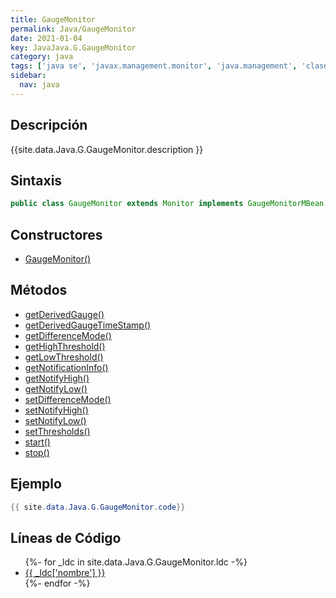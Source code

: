 ```yaml
---
title: GaugeMonitor
permalink: Java/GaugeMonitor
date: 2021-01-04
key: JavaJava.G.GaugeMonitor
category: java
tags: ['java se', 'javax.management.monitor', 'java.management', 'clase java', 'Java 1.5']
sidebar: 
  nav: java
---
```


## Descripción
{{site.data.Java.G.GaugeMonitor.description }}

## Sintaxis
~~~java
public class GaugeMonitor extends Monitor implements GaugeMonitorMBean
~~~

## Constructores
* [GaugeMonitor()](/Java/GaugeMonitor/GaugeMonitor/)

## Métodos
* [getDerivedGauge()](/Java/GaugeMonitor/getDerivedGauge)
* [getDerivedGaugeTimeStamp()](/Java/GaugeMonitor/getDerivedGaugeTimeStamp)
* [getDifferenceMode()](/Java/GaugeMonitor/getDifferenceMode)
* [getHighThreshold()](/Java/GaugeMonitor/getHighThreshold)
* [getLowThreshold()](/Java/GaugeMonitor/getLowThreshold)
* [getNotificationInfo()](/Java/GaugeMonitor/getNotificationInfo)
* [getNotifyHigh()](/Java/GaugeMonitor/getNotifyHigh)
* [getNotifyLow()](/Java/GaugeMonitor/getNotifyLow)
* [setDifferenceMode()](/Java/GaugeMonitor/setDifferenceMode)
* [setNotifyHigh()](/Java/GaugeMonitor/setNotifyHigh)
* [setNotifyLow()](/Java/GaugeMonitor/setNotifyLow)
* [setThresholds()](/Java/GaugeMonitor/setThresholds)
* [start()](/Java/GaugeMonitor/start)
* [stop()](/Java/GaugeMonitor/stop)

## Ejemplo
~~~java
{{ site.data.Java.G.GaugeMonitor.code}}
~~~

## Líneas de Código
<ul>
{%- for _ldc in site.data.Java.G.GaugeMonitor.ldc -%}
   <li>
       <a href="{{_ldc['url'] }}">{{ _ldc['nombre'] }}</a>
   </li>
{%- endfor -%}
</ul>
